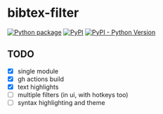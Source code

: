 # bibtex-filter

[![Python package](https://github.com/Stingray42/bibtex-filter/actions/workflows/build.yml/badge.svg)](https://github.com/Stingray42/bibtex-filter/actions/workflows/build.yml)
[![PyPI](https://img.shields.io/pypi/v/bibtex-filter)](https://pypi.org/project/bibtex-filter/)
[![PyPI - Python Version](https://img.shields.io/pypi/pyversions/bibtex-filter)](https://pypi.org/project/bibtex-filter/)

## TODO

- [x] single module
- [x] gh actions build
- [x] text highlights
- [ ] multiple filters (in ui, with hotkeys too)
- [ ] syntax highlighting and theme
